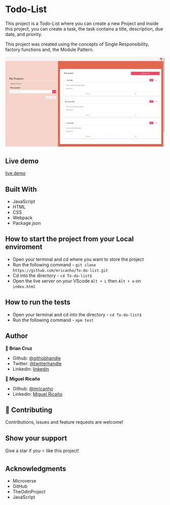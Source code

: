 # Todo-List

This project is a Todo-List where you can create a new Project and inside this project, you can create a task, the task contains a title, description, due date, and priority.

This project was created using the concepts of Single Responsibility, factory functions and, the Module Pattern.

![screenshot](dist/assets/images/Capture.jpeg)

## Live demo

[live demo](https://rawcdn.githack.com/mricanho/To-do-list/b7f35d15c48881d6e18a0d5fecd9d8355450a37b/dist/index.html)

## Built With

- JavaScript
- HTML
- CSS
- Webpack
- Package.json

## How to start the project from your Local enviroment

- Open your terminal and cd where you want to store the project
- Run the following command - `git clone https://github.com/mricanho/To-do-list.git`
- Cd into the directory - `cd To-do-list$`
- Open the live server on your VScode `Alt + L` then `Alt + o` on `index.html`

## How to run the tests

- Open your terminal and cd into the directory - `cd To-do-list$`
- Run the following command - `npm test`

## Author

👤 **Brian Cruz**

- Github: [@githubhandle](https://github.com/BrianSammit)
- Twitter: [@twitterhandle](https://twitter.com/cruzsammit)
- Linkedin: [linkedin](https://www.linkedin.com/in/brian-sammit-cruz-rodriguez-5877551a8/)

👤 **Miguel Ricaño**

- Github: [@mricanho](https://github.com/mricanho)
- Linkedin: [Miguel Ricaño](https://www.linkedin.com/in/mricanho/)

## 🤝 Contributing

Contributions, issues and feature requests are welcome!

## Show your support

Give a star if you :star: like this project!

## Acknowledgments

- Microverse
- GitHub
- TheOdinProject
- JavaScript
